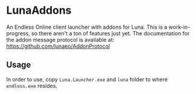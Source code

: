 # LunaAddons
An Endless Online client launcher with addons for Luna.
This is a work-in-progress, so there aren't a ton of features just yet. The documentation for the addon message protocol is available at: https://github.com/lunaeo/AddonProtocol 

## Usage
In order to use, copy `Luna.Launcher.exe` and `luna` folder to where `endless.exe` resides.
